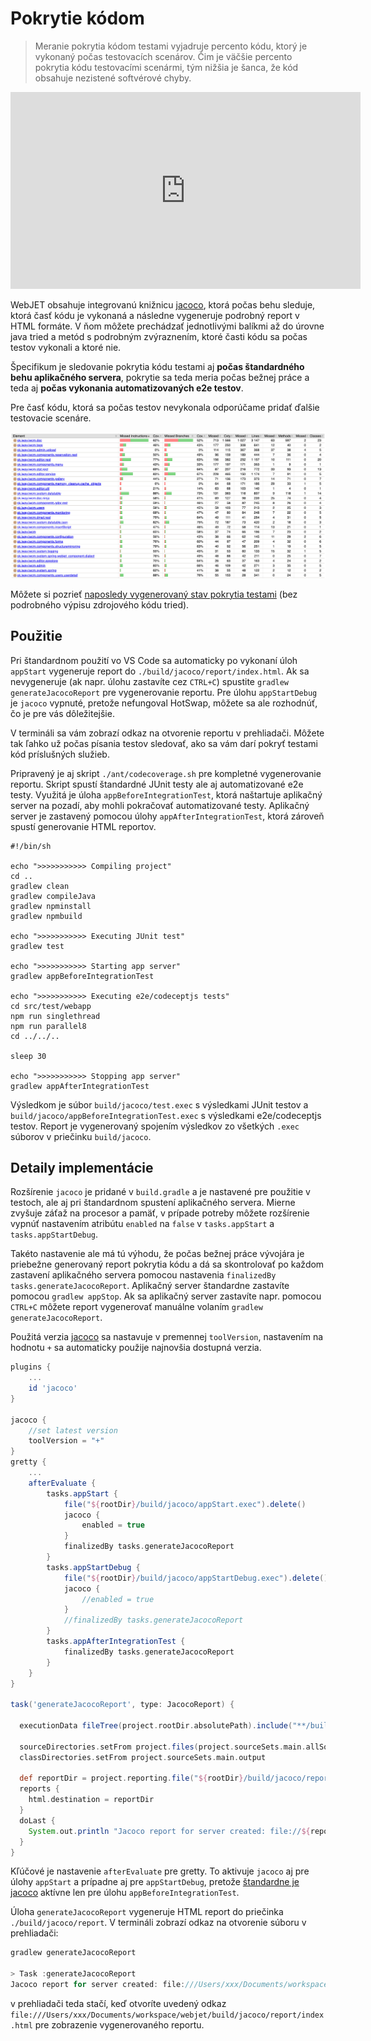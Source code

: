 # Pokrytie kódom

> Meranie pokrytia kódom testami vyjadruje percento kódu, ktorý je vykonaný počas testovacích scenárov. Čim je väčšie percento pokrytia kódu testovacími scenármi, tým nižšia je šanca, že kód obsahuje nezistené softvérové chyby.

<div class="video-container">
    <iframe width="560" height="315" src="https://www.youtube.com/embed/vJkto5AcQeA" title="YouTube video player" frameborder="0" allow="accelerometer; autoplay; clipboard-write; encrypted-media; gyroscope; picture-in-picture; web-share" allowfullscreen></iframe>
</div>

WebJET obsahuje integrovanú knižnicu [jacoco](https://github.com/jacoco/jacoco), ktorá počas behu sleduje, ktorá časť kódu je vykonaná a následne vygeneruje podrobný report v HTML formáte. V ňom môžete prechádzať jednotlivými balíkmi až do úrovne java tried a metód s podrobným zvýraznením, ktoré časti kódu sa počas testov vykonali a ktoré nie.

Špecifikum je sledovanie pokrytia kódu testami aj **počas štandardného behu aplikačného servera**, pokrytie sa teda meria počas bežnej práce a teda aj **počas vykonania automatizovaných e2e testov**.

Pre časť kódu, ktorá sa počas testov nevykonala odporúčame pridať ďalšie testovacie scenáre.

![](jacoco.png)

Môžete si pozrieť [naposledy vygenerovaný stav pokrytia testami](http://docs.webjetcms.sk/v2022/developer/testing/codecoverage-report/index.html) (bez podrobného výpisu zdrojového kódu tried).

## Použitie

Pri štandardnom použití vo VS Code sa automaticky po vykonaní úloh ```appStart``` vygeneruje report do ```./build/jacoco/report/index.html```. Ak sa nevygeneruje (ak napr. úlohu zastavíte cez ```CTRL+C```) spustite ```gradlew generateJacocoReport``` pre vygenerovanie reportu. Pre úlohu ```appStartDebug``` je ```jacoco``` vypnuté, pretože nefungoval HotSwap, môžete sa ale rozhodnúť, čo je pre vás dôležitejšie.

V termináli sa vám zobrazí odkaz na otvorenie reportu v prehliadači. Môžete tak ľahko už počas písania testov sledovať, ako sa vám darí pokryť testami kód príslušných služieb.

Pripravený je aj skript ```./ant/codecoverage.sh``` pre kompletné vygenerovanie reportu. Skript spustí štandardné JUnit testy ale aj automatizované e2e testy. Využitá je úloha ```appBeforeIntegrationTest```, ktorá naštartuje aplikačný server na pozadí, aby mohli pokračovať automatizované testy. Aplikačný server je zastavený pomocou úlohy ```appAfterIntegrationTest```, ktorá zároveň spustí generovanie HTML reportov.

```shell
#!/bin/sh

echo ">>>>>>>>>>> Compiling project"
cd ..
gradlew clean
gradlew compileJava
gradlew npminstall
gradlew npmbuild

echo ">>>>>>>>>>> Executing JUnit test"
gradlew test

echo ">>>>>>>>>>> Starting app server"
gradlew appBeforeIntegrationTest

echo ">>>>>>>>>>> Executing e2e/codeceptjs tests"
cd src/test/webapp
npm run singlethread
npm run parallel8
cd ../../..

sleep 30

echo ">>>>>>>>>>> Stopping app server"
gradlew appAfterIntegrationTest
```

Výsledkom je súbor ```build/jacoco/test.exec``` s výsledkami JUnit testov a ```build/jacoco/appBeforeIntegrationTest.exec``` s výsledkami e2e/codeceptjs testov. Report je vygenerovaný spojením výsledkov zo všetkých ```.exec``` súborov v priečinku ```build/jacoco```.

## Detaily implementácie

Rozšírenie ```jacoco``` je pridané v ```build.gradle``` a je nastavené pre použitie v testoch, ale aj pri štandardnom spustení aplikačného servera. Mierne zvyšuje záťaž na procesor a pamäť, v prípade potreby môžete rozšírenie vypnúť nastavením atribútu ```enabled``` na ```false``` v ```tasks.appStart``` a ```tasks.appStartDebug```.

Takéto nastavenie ale má tú výhodu, že počas bežnej práce vývojára je priebežne generovaný report pokrytia kódu a dá sa skontrolovať po každom zastavení aplikačného servera pomocou nastavenia ```finalizedBy tasks.generateJacocoReport```. Aplikačný server štandardne zastavíte pomocou ```gradlew appStop```. Ak sa aplikačný server zastavíte napr. pomocou ```CTRL+C``` môžete report vygenerovať manuálne volaním ```gradlew generateJacocoReport```.

Použitá verzia [jacoco](https://github.com/jacoco/jacoco/releases) sa nastavuje v premennej ```toolVersion```, nastavením na hodnotu ```+``` sa automaticky použije najnovšia dostupná verzia.

```groovy
plugins {
    ...
    id 'jacoco'
}

jacoco {
    //set latest version
    toolVersion = "+"
}
gretty {
    ...
    afterEvaluate {
        tasks.appStart {
            file("${rootDir}/build/jacoco/appStart.exec").delete()
            jacoco {
                enabled = true
            }
            finalizedBy tasks.generateJacocoReport
        }
        tasks.appStartDebug {
            file("${rootDir}/build/jacoco/appStartDebug.exec").delete()
            jacoco {
                //enabled = true
            }
            //finalizedBy tasks.generateJacocoReport
        }
        tasks.appAfterIntegrationTest {
            finalizedBy tasks.generateJacocoReport
        }
    }
}

task('generateJacocoReport', type: JacocoReport) {

  executionData fileTree(project.rootDir.absolutePath).include("**/build/jacoco/*.exec")

  sourceDirectories.setFrom project.files(project.sourceSets.main.allSource.srcDirs)
  classDirectories.setFrom project.sourceSets.main.output

  def reportDir = project.reporting.file("${rootDir}/build/jacoco/report")
  reports {
    html.destination = reportDir
  }
  doLast {
    System.out.println "Jacoco report for server created: file://${reportDir.toURI().path}/index.html"
  }
}
```

Kľúčové je nastavenie ```afterEvaluate``` pre gretty. To aktivuje ```jacoco``` aj pre úlohy ```appStart``` a prípadne aj pre ```appStartDebug```, pretože [štandardne je jacoco](https://gretty-gradle-plugin.github.io/gretty-doc/Code-coverage-support.html) aktívne len pre úlohu ```appBeforeIntegrationTest```.

Úloha ```generateJacocoReport``` vygeneruje HTML report do priečinka ```./build/jacoco/report```. V termináli zobrazí odkaz na otvorenie súboru v prehliadači:

```groovy
gradlew generateJacocoReport

> Task :generateJacocoReport
Jacoco report for server created: file:///Users/xxx/Documents/workspace/webjet/build/jacoco/report/index.html
```

v prehliadači teda stačí, keď otvoríte uvedený odkaz ```file:///Users/xxx/Documents/workspace/webjet/build/jacoco/report/index.html``` pre zobrazenie vygenerovaného reportu.


